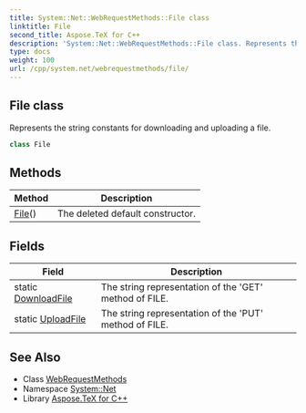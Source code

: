```yaml
---
title: System::Net::WebRequestMethods::File class
linktitle: File
second_title: Aspose.TeX for C++
description: 'System::Net::WebRequestMethods::File class. Represents the string constants for downloading and uploading a file in C++.'
type: docs
weight: 100
url: /cpp/system.net/webrequestmethods/file/
---
```

## File class


Represents the string constants for downloading and uploading a file.

```cpp
class File
```

## Methods

| Method | Description |
| --- | --- |
| [File](./file/)() | The deleted default constructor. |
## Fields

| Field | Description |
| --- | --- |
| static [DownloadFile](./downloadfile/) | The string representation of the 'GET' method of FILE. |
| static [UploadFile](./uploadfile/) | The string representation of the 'PUT' method of FILE. |
## See Also

* Class [WebRequestMethods](../)
* Namespace [System::Net](../../)
* Library [Aspose.TeX for C++](../../../)
